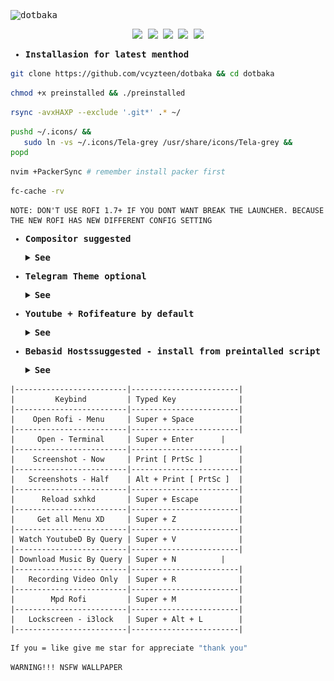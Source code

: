 <kbd>

![dotbaka](https://socialify.git.ci/vcyzteen/dotbaka/image?description=1&font=KoHo&forks=1&issues=1&language=1&owner=1&pattern=Circuit%20Board&pulls=1&stargazers=1&theme=Dark)

<p align="center">
<img src="https://img.shields.io/github/downloads/vcyzteen/dotbaka/total?color=FFFFFF&style=for-the-badge&labelColor=1A1B26&logo=Files"/>
<img src="https://badges.pufler.dev/visits/vcyzteen/dotbaka?style=for-the-badge&label=visiting&color=ffffff&labelColor=1A1B26&logo=Opsgenie" />
<img src="https://img.shields.io/github/repo-size/vcyzteen/dotbaka?style=for-the-badge&label=files&color=ffffff&labelColor=1A1B26&logo=Files"/>
<img src="https://img.shields.io/github/license/vcyzteen/dotbaka?style=for-the-badge&label=license&color=ffffff&labelColor=1A1B26&logo=GNU"/>
<img src="https://img.shields.io/badge/MAINTAINED-YES-white?style=for-the-badge&labelColor=1A1B26&logo=Home Assistant"/>

* **Installasion for latest menthod**

```sh
git clone https://github.com/vcyzteen/dotbaka && cd dotbaka
```
```sh
chmod +x preinstalled && ./preinstalled
```    
```sh
rsync -avxHAXP --exclude '.git*' .* ~/
```
```sh
pushd ~/.icons/ &&
   sudo ln -vs ~/.icons/Tela-grey /usr/share/icons/Tela-grey &&
popd
```
```sh
nvim +PackerSync # remember install packer first
```
```sh
fc-cache -rv
```

```
NOTE: DON'T USE ROFI 1.7+ IF YOU DONT WANT BREAK THE LAUNCHER. BECAUSE THE NEW ROFI HAS NEW DIFFERENT CONFIG SETTING
```

- **Compositor <kbd>suggested</kbd>**
  <details>
  <summary><strong>See</strong></summary>

  * Instructions for building `picom-ibhagwan` on void linux using `xbps-src`:
    1. Setup the `void-packages` repo:

    ```sh
    $ git clone --depth=1 https://github.com/void-linux/void-packages
    $ cd void-packages
    $ ./xbps-src binary-bootstrap
    $ echo XBPS_ALLOW_RESTRICTED=yes >> etc/conf
    ```
    2. Download the template repo and copy into `srcpkgs`:

    ```sh
    $ git clone https://github.com/ibhagwan/picom-ibhagwan-template
    $ mv picom-ibhagwan-template ./srcpkgs/picom-ibhagwan
    ```
    3. Build & install the package:

    ```sh
    $ ./xbps-src pkg picom-ibhagwan
    $ sudo xbps-install --repository=hostdir/binpkgs picom-ibhagwan 
    ```
    **Note #1:** if you have `xtools` installed you can install the package by running `xi -f picom-ibhagwan` (instead of using `xbps-install`).

    **Note #2:** before installing the package make sure to remove all other `compton|picom` packages with `sudo xbps-remove picom && sudo xbps-remove compton`.
  
  * Picom For Artix [ Aur ] | ```yay -S picom-ibhagwan-git```

- **Telegram Theme <kbd>optional</kbd>**
  <details>
  <summary><strong>See</strong></summary>

  <p align="center"><img src="preview/telegram.png" alt="Telegram-Theme" align="center"/>

  <p align="center"><a href="https://github.com/vcyzteen/Telegram-theme" /> T E L E G R A M - T H E M E </a>

- **Youtube + Rofi<kbd>feature by default</kbd>**
  <details>
  <summary><strong>See</strong></summary>

  **INFO**
  * you can find videos by using the word you want to search ( without having to copy the link ).
    because this feature is integrated with youtube-dl. and after you type it later the video will appear using the mpv player as the video player

- **Bebasid Hosts<kbd>suggested - install from preintalled script</kbd>**
  <details>
  <summary><strong>See</strong></summary>
  
  * Bebasid is a github organization that makes internet hosts neutral for all areas affected by website blocks ( can't access them except via vpn ). Now it will be easier for you if you use the hosts file that was created by bebasid. you can reach a wide area of ​​websites that have been blocked easily. ( without the need for a vpn again )
  * Credits : [Bebasid](https://github.com/bebasid/bebasid)
```
|-------------------------|------------------------|
|         Keybind         | Typed Key              |
|-------------------------|------------------------|
|    Open Rofi - Menu     | Super + Space          |
|-------------------------|------------------------|
|     Open - Terminal     | Super + Enter	   |
|-------------------------|------------------------|
|    Screenshot - Now     | Print [ PrtSc ]        |
|-------------------------|------------------------|
|   Screenshots - Half    | Alt + Print [ PrtSc ]  |
|-------------------------|------------------------|
|      Reload sxhkd       | Super + Escape         |
|-------------------------|------------------------|
|     Get all Menu XD     | Super + Z	           |
|-------------------------|------------------------|
| Watch YoutubeD By Query | Super + V              |
|-------------------------|------------------------|
| Download Music By Query | Super + N		   |
|-------------------------|------------------------|
|   Recording Video Only  | Super + R              |
|-------------------------|------------------------|
|        Mpd Rofi         | Super + M              |
|-------------------------|------------------------|
|   Lockscreen - i3lock   | Super + Alt + L        |
|-------------------------|------------------------|
```

```sh
If you = like give me star for appreciate "thank you"
```

```sh
WARNING!!! NSFW WALLPAPER
```

</kbd>
